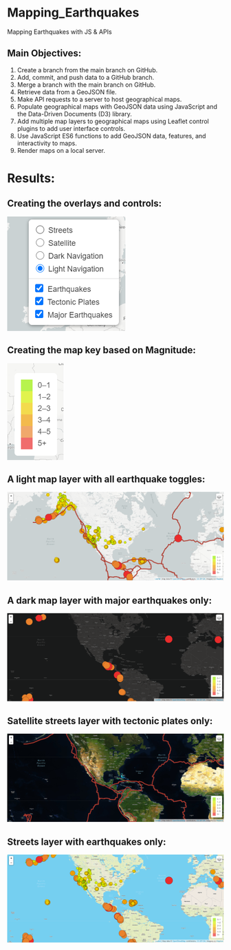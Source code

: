 # Mapping_Earthquakes
Mapping Earthquakes with JS &amp; APIs

## Main Objectives: 
1. Create a branch from the main branch on GitHub.
2. Add, commit, and push data to a GitHub branch.
3. Merge a branch with the main branch on GitHub.
4. Retrieve data from a GeoJSON file.
5. Make API requests to a server to host geographical maps.
6. Populate geographical maps with GeoJSON data using JavaScript and the Data-Driven Documents (D3) library.
7. Add multiple map layers to geographical maps using Leaflet control plugins to add user interface controls.
8. Use JavaScript ES6 functions to add GeoJSON data, features, and interactivity to maps.
9. Render maps on a local server.

# Results: 
## Creating the overlays and controls:

![Pic 1](https://github.com/Baylex/Mapping_Earthquakes/blob/main/Images/toggle_options.PNG)

## Creating the map key based on Magnitude:

![Pic 2](https://github.com/Baylex/Mapping_Earthquakes/blob/main/Images/key.PNG)

## A light map layer with all earthquake toggles:
![Pic 3](https://github.com/Baylex/Mapping_Earthquakes/blob/main/Images/light_all.PNG)

## A dark map layer with major earthquakes only:
![Pic 4](https://github.com/Baylex/Mapping_Earthquakes/blob/main/Images/dark_major.PNG)

## Satellite streets layer with tectonic plates only:
![Pic 5](https://github.com/Baylex/Mapping_Earthquakes/blob/main/Images/satellite_plates.PNG)

## Streets layer with earthquakes only:
![Pic 6](https://github.com/Baylex/Mapping_Earthquakes/blob/main/Images/streets_eq.PNG)